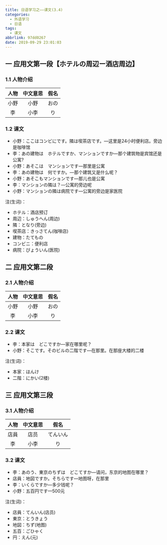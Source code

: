 ```yaml
---
title: 日语学习之——课文(3.4)
categories:
  - 外语学习
  - 日语
tags:
  - 课文
abbrlink: 97dd0267
date: 2019-09-29 23:01:03
---
```

## 一 应用文第一段【ホテルの周辺ー酒店周边】
### 1.1 人物介绍
| 人物 | 中文意思 | 假名 |
| :--: | :------: | :--: |
| 小野 |   小野   | おの |
|  李  |   小李   |  り  |

<!--more-->

### 1.2 课文

* 小野：ここはコンビにです。隣は喫茶店です。—这里是24小时便利店。旁边是咖啡馆
* 李：あの建物は　ホテルですか、マンションですか—那个建筑物是宾馆还是公寓?
* 小野：あそこは　マンションです—那里是公寓
* 李：あの建物は　何ですか。—那个建筑又是什么呢？
* 小野：あそこもマンションです—那儿也是公寓
* 李：マンションの隣は？—公寓的旁边呢
* 小野：マンションの隣は病院です—公寓的旁边是家医院


注(生词)： 

* ホテル：酒店预订
* 周辺：しゅうへん(周边)
* 隣：となり(旁边)
* 喫茶店：きっさてん(咖啡店)
* 建物：たてもの
* コンビニ：便利店
* 病院：びょういん(医院)

## 二 应用文第二段

### 2.1 人物介绍
| 人物 | 中文意思 | 假名 |
| :--: | :------: | :--: |
| 小野 |   小野   | おの |
|  李  |   小李   |  り  |

### 2.2 课文
* 李：本家は　どこですか—家在哪里呢？
* 小野：そこです。そのビルの二階です—在那里。在那座大楼的二楼

注(生词)：     

* 本家：ほんけ
* 二階：にかい(2楼)

## 三 应用文第三段
### 3.1 人物介绍
| 人物 | 中文意思 |   假名   |
| :--: | :------: | :------: |
| 店員 |   店员   | てんいん |
|  李  |   小李   |    り    |

### 3.2 课文

* 李：あのう、東京のちずは　どこてすか—请问，东京的地图在哪里？
* 店員：地図ですか。そちらです—地图呀，在那里
* 李：いくらですか—多少钱呢？
* 小野：五百円です—500元



注(生词)：  

* 店員：てんいん(店员)
* 東京：とうきょう
* 地図：ちず(地图)
* 五百：ごひゃく
* 円：えん(元)